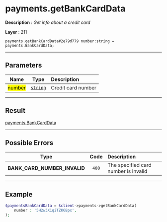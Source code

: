 # payments.getBankCardData

**Description** : *Get info about a credit card*

**Layer** : 211

```tl
payments.getBankCardData#2e79d779 number:string = payments.BankCardData;
```

---

## Parameters

| Name | Type | Description |
| :---: | :---: | :--- |
| <mark>number</mark> | [`string`](type/string) | Credit card number |

---

## Result

[payments.BankCardData](type/payments.BankCardData)

---

## Possible Errors

| Type | Code | Description |
| :---: | :---: | :--- |
| **BANK_CARD_NUMBER_INVALID** | `400` | The specified card number is invalid |

---

## Example

```php
$paymentsBankCardData = $client->payments->getBankCardData(
	number : '5H2w3X1qiTZK6Bpx',
);
```